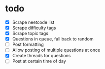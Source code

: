 # todo 
- [x] Scrape neetcode list
- [x] Scrape difficulty tags
- [x] Scrape topic tags
- [x] Questions in queue, fall back to random
- [ ] Post formatting
- [ ] Allow posting of multiple questions at once
- [x] Create threads for questions
- [ ] Post at certain time of day
